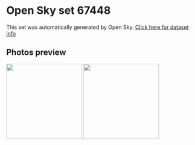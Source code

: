 # Open Sky set 67448
This set was automatically generated by Open Sky.
[Click here for dataset info](https://github.com/0x4248/opensky/blob/master/dataset/67448/info.json)
## Photos preview
<img src="https://raw.githubusercontent.com/0x4248/opensky/master/dataset/67448/photos.gif" width="200px"/>
<img src="https://raw.githubusercontent.com/0x4248/opensky/master/dataset/67448/photos_bw.gif" width="200px"/>
